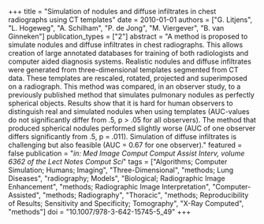 +++
title = "Simulation of nodules and diffuse infiltrates in chest radiographs using CT templates"
date = 2010-01-01
authors = ["G. Litjens", "L. Hogeweg", "A. Schilham", "P. de Jong", "M. Viergever", "B. van Ginneken"]
publication_types = ["2"]
abstract = "A method is proposed to simulate nodules and diffuse infiltrates in chest radiographs. This allows creation of large annotated databases for training of both radiologists and computer aided diagnosis systems. Realistic nodules and diffuse infiltrates were generated from three-dimensional templates segmented from CT data. These templates are rescaled, rotated, projected and superimposed on a radiograph. This method was compared, in an observer study, to a previously published method that simulates pulmonary nodules as perfectly spherical objects. Results show that it is hard for human observers to distinguish real and simulated nodules when using templates (AUC-values do not significantly differ from .5, p > .05 for all observers). The method that produced spherical nodules performed slightly worse (AUC of one observer differs significantly from .5, p = .011). Simulation of diffuse infiltrates is challenging but also feasible (AUC = 0.67 for one observer)."
featured = false
publication = "*in: Med Image Comput Comput Assist Interv, volume 6362 of the Lect Notes Comput Sci*"
tags = ["Algorithms; Computer Simulation; Humans; Imaging", "Three-Dimensional", "methods; Lung Diseases", "radiography; Models", "Biological; Radiographic Image Enhancement", "methods; Radiographic Image Interpretation", "Computer-Assisted", "methods; Radiography", "Thoracic", "methods; Reproducibility of Results; Sensitivity and Specificity; Tomography", "X-Ray Computed", "methods"]
doi = "10.1007/978-3-642-15745-5_49"
+++

